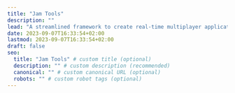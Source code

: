 ```yaml
---
title: "Jam Tools"
description: ""
lead: "A streamlined framework to create real-time multiplayer applications, with first-class support for MIDI and IO devices. Keep your repos simple, and your ideas big."
date: 2023-09-07T16:33:54+02:00
lastmod: 2023-09-07T16:33:54+02:00
draft: false
seo:
  title: "Jam Tools" # custom title (optional)
  description: "" # custom description (recommended)
  canonical: "" # custom canonical URL (optional)
  robots: "" # custom robot tags (optional)
---
```

